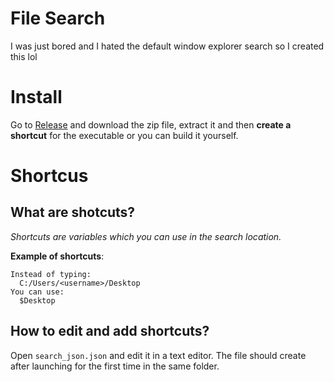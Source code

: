 # File Search
I was just bored and I hated the default window explorer search so I created this lol

# Install
Go to [Release](https://github.com/Hajdenko/File-Searcher/releases/tag/Release) and download the zip file, extract it and then **create a shortcut** for the executable or you can build it yourself.

# Shortcus
## What are shotcuts?
*Shortcuts are variables which you can use in the search location.*

**Example of shortcuts**:
```
Instead of typing:
  C:/Users/<username>/Desktop
You can use:
  $Desktop
```

## How to edit and add shortcuts?
Open `search_json.json` and edit it in a text editor.
  The file should create after launching for the first time in the same folder.
